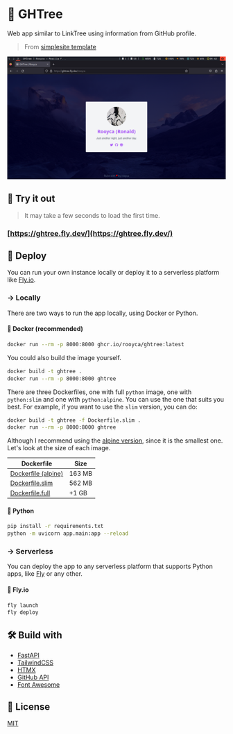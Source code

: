 # 🌳 GHTree

Web app similar to LinkTree using information from GitHub profile.  
> From [simplesite template](https://github.com/tataraba/simplesite)

![ShowCase](showcase.png)

## 🧪 Try it out

> It may take a few seconds to load the first time.

### [https://ghtree.fly.dev/](https://ghtree.fly.dev/)

## 🚀 Deploy

You can run your own instance locally or deploy it to a serverless platform like [Fly.io](https://fly.io/).

### -> Locally

There are two ways to run the app locally, using Docker or Python.

#### 🐳 Docker (recommended)

```sh
docker run --rm -p 8000:8000 ghcr.io/rooyca/ghtree:latest
```

You could also build the image yourself.

```sh
docker build -t ghtree .
docker run --rm -p 8000:8000 ghtree
```

There are three Dockerfiles, one with full `python` image, one with `python:slim` and one with `python:alpine`. You can use the one that suits you best. For example, if you want to use the `slim` version, you can do:

```sh
docker build -t ghtree -f Dockerfile.slim .
docker run --rm -p 8000:8000 ghtree
```

Although I recommend using the [alpine version](Dockerfile), since it is the smallest one. Let's look at the size of each image.

| Dockerfile | Size |
| --- | --- |
| [Dockerfile (alpine)](Dockerfile) | 163 MB |
| [Dockerfile.slim](Dockerfile.slim) | 562 MB |
| [Dockerfile.full](Dockerfile.full) | +1 GB |


#### 🐍 Python

```sh
pip install -r requirements.txt
python -m uvicorn app.main:app --reload
```

### -> Serverless

You can deploy the app to any serverless platform that supports Python apps, like [Fly](https://fly.io/) or any other.

#### 🦋 Fly.io

```sh
fly launch
fly deploy
```

## 🛠️ Build with

- [FastAPI](https://fastapi.tiangolo.com/)
- [TailwindCSS](https://tailwindcss.com/)
- [HTMX](https://htmx.org/)
- [GitHub API](https://docs.github.com/en/rest)
- [Font Awesome](https://fontawesome.com/)

## 📄 License

[MIT](LICENSE)